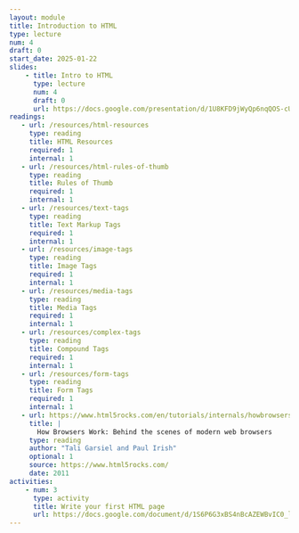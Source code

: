 ```yaml
---
layout: module
title: Introduction to HTML
type: lecture
num: 4
draft: 0
start_date: 2025-01-22
slides:
    - title: Intro to HTML
      type: lecture
      num: 4
      draft: 0
      url: https://docs.google.com/presentation/d/1U8KFD9jWyQp6nqQOS-cUe3_vHVaKoF_T/edit?usp=sharing&ouid=113376576186080604800&rtpof=true&sd=true
readings:
   - url: /resources/html-resources
     type: reading
     title: HTML Resources
     required: 1
     internal: 1
   - url: /resources/html-rules-of-thumb
     type: reading
     title: Rules of Thumb
     required: 1
     internal: 1
   - url: /resources/text-tags
     type: reading
     title: Text Markup Tags
     required: 1
     internal: 1
   - url: /resources/image-tags
     type: reading
     title: Image Tags
     required: 1
     internal: 1
   - url: /resources/media-tags
     type: reading
     title: Media Tags
     required: 1
     internal: 1
   - url: /resources/complex-tags
     type: reading
     title: Compound Tags
     required: 1
     internal: 1
   - url: /resources/form-tags
     type: reading
     title: Form Tags
     required: 1
     internal: 1
   - url: https://www.html5rocks.com/en/tutorials/internals/howbrowserswork/
     title: |
       How Browsers Work: Behind the scenes of modern web browsers
     type: reading
     author: "Tali Garsiel and Paul Irish"
     optional: 1
     source: https://www.html5rocks.com/
     date: 2011
activities:
    - num: 3
      type: activity
      title: Write your first HTML page
      url: https://docs.google.com/document/d/1S6P6G3xBS4nBcAZEWBvIC0_lqH5p_Xp6/edit?usp=sharing&ouid=113376576186080604800&rtpof=true&sd=true
---
```


